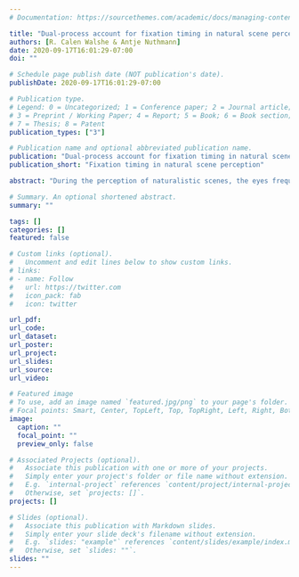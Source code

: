 ```yaml
---
# Documentation: https://sourcethemes.com/academic/docs/managing-content/

title: "Dual-process account for fixation timing in natural scene perception"
authors: [R. Calen Walshe & Antje Nuthmann]
date: 2020-09-17T16:01:29-07:00
doi: ""

# Schedule page publish date (NOT publication's date).
publishDate: 2020-09-17T16:01:29-07:00

# Publication type.
# Legend: 0 = Uncategorized; 1 = Conference paper; 2 = Journal article;
# 3 = Preprint / Working Paper; 4 = Report; 5 = Book; 6 = Book section;
# 7 = Thesis; 8 = Patent
publication_types: ["3"]

# Publication name and optional abbreviated publication name.
publication: "Dual-process account for fixation timing in natural scene perception"
publication_short: "Fixation timing in natural scene perception"

abstract: "During the perception of naturalistic scenes, the eyes frequently move from one location of the visual field to another in the service of tasks such as scene encoding, memorization and scene understanding. It is critical to have visually guided behaviour well adapted to the demands of the current task. By using computational modelling, we study the question of fixation timing during natural scene perception to understand the mechanisms underlying the control of visually guided actions. A stochastic process approach is used to model (a) empirically well characterized mechanisms of the human visual system, (b) hypothetical mechanisms of fixation control, and (c) to predict empirical fixation duration distributions generated from recent experiments. Moreover, the model makes a novel assumption, which is that saccade programming timers are adaptively modified by separate processes associated with (a) fast-acting image-onset surprisal and (b) variation in image encoding difficulty. With this formalization of the dual-process account we are able to recover fixation duration distributions from the fixation-contingent scene quality paradigm, in which the quality of the scene (e.g., its luminance) is manipulated during the duration of selected critical fixations. We suggest that model simulations can provide qualitative and quantitative explanations for seemingly contradictory empirical results."

# Summary. An optional shortened abstract.
summary: ""

tags: []
categories: []
featured: false

# Custom links (optional).
#   Uncomment and edit lines below to show custom links.
# links:
# - name: Follow
#   url: https://twitter.com
#   icon_pack: fab
#   icon: twitter

url_pdf:
url_code:
url_dataset:
url_poster:
url_project:
url_slides:
url_source:
url_video:

# Featured image
# To use, add an image named `featured.jpg/png` to your page's folder. 
# Focal points: Smart, Center, TopLeft, Top, TopRight, Left, Right, BottomLeft, Bottom, BottomRight.
image:
  caption: ""
  focal_point: ""
  preview_only: false

# Associated Projects (optional).
#   Associate this publication with one or more of your projects.
#   Simply enter your project's folder or file name without extension.
#   E.g. `internal-project` references `content/project/internal-project/index.md`.
#   Otherwise, set `projects: []`.
projects: []

# Slides (optional).
#   Associate this publication with Markdown slides.
#   Simply enter your slide deck's filename without extension.
#   E.g. `slides: "example"` references `content/slides/example/index.md`.
#   Otherwise, set `slides: ""`.
slides: ""
---
```

